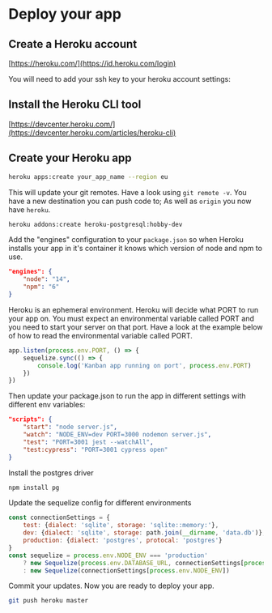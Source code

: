 # Deploy your app

## Create a Heroku account

[https://heroku.com/](https://id.heroku.com/login)

You will need to add your ssh key to your heroku account settings:



## Install the Heroku CLI tool

[https://devcenter.heroku.com/](https://devcenter.heroku.com/articles/heroku-cli)

## Create your Heroku app

```sh
heroku apps:create your_app_name --region eu
```
This will update your git remotes. Have a look using `git remote -v`. You have a new destination you can push code to; As well as `origin` you now have `heroku`.
```sh
heroku addons:create heroku-postgresql:hobby-dev
```
Add the "engines" configuration to your `package.json` so when Heroku installs your app in it's container it knows which version of node and npm to use.
```json
"engines": {
    "node": "14",
    "npm": "6"
}
```
Heroku is an ephemeral environment. Heroku will decide what PORT to run your app on. You must expect an environmental variable called PORT and you need to start your server on that port. Have a look at the example below of how to read the environmental variable called PORT.
```javascript
app.listen(process.env.PORT, () => {
    sequelize.sync(() => {
        console.log('Kanban app running on port', process.env.PORT)
    })
})
```
Then update your package.json to run the app in different settings with different env variables:
```json
"scripts": {
    "start": "node server.js",
    "watch": "NODE_ENV=dev PORT=3000 nodemon server.js",
    "test": "PORT=3001 jest --watchAll",
    "test:cypress": "PORT=3001 cypress open"
}
```
Install the postgres driver
```sh
npm install pg
```
Update the sequelize config for different environments
```javascript
const connectionSettings = {
    test: {dialect: 'sqlite', storage: 'sqlite::memory:'},
    dev: {dialect: 'sqlite', storage: path.join(__dirname, 'data.db')},
    production: {dialect: 'postgres', protocal: 'postgres'}
}
const sequelize = process.env.NODE_ENV === 'production'
    ? new Sequelize(process.env.DATABASE_URL, connectionSettings[process.env.NODE_ENV])
    : new Sequelize(connectionSettings[process.env.NODE_ENV])
```
Commit your updates. Now you are ready to deploy your app.
```sh
git push heroku master
```
